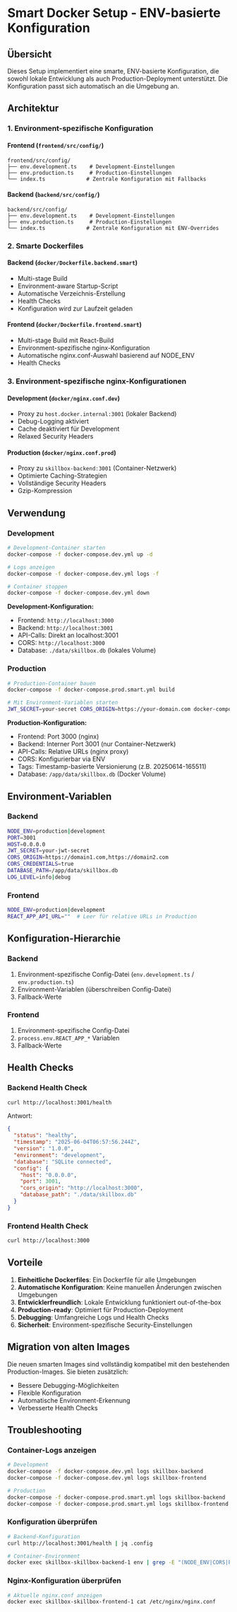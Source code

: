 # Smart Docker Setup - ENV-basierte Konfiguration

## Übersicht

Dieses Setup implementiert eine smarte, ENV-basierte Konfiguration, die sowohl lokale Entwicklung als auch Production-Deployment unterstützt. Die Konfiguration passt sich automatisch an die Umgebung an.

## Architektur

### 1. Environment-spezifische Konfiguration

#### Frontend (`frontend/src/config/`)
```
frontend/src/config/
├── env.development.ts    # Development-Einstellungen
├── env.production.ts     # Production-Einstellungen
└── index.ts             # Zentrale Konfiguration mit Fallbacks
```

#### Backend (`backend/src/config/`)
```
backend/src/config/
├── env.development.ts    # Development-Einstellungen
├── env.production.ts     # Production-Einstellungen
└── index.ts             # Zentrale Konfiguration mit ENV-Overrides
```

### 2. Smarte Dockerfiles

#### Backend (`docker/Dockerfile.backend.smart`)
- Multi-stage Build
- Environment-aware Startup-Script
- Automatische Verzeichnis-Erstellung
- Health Checks
- Konfiguration wird zur Laufzeit geladen

#### Frontend (`docker/Dockerfile.frontend.smart`)
- Multi-stage Build mit React-Build
- Environment-spezifische nginx-Konfiguration
- Automatische nginx.conf-Auswahl basierend auf NODE_ENV
- Health Checks

### 3. Environment-spezifische nginx-Konfigurationen

#### Development (`docker/nginx.conf.dev`)
- Proxy zu `host.docker.internal:3001` (lokaler Backend)
- Debug-Logging aktiviert
- Cache deaktiviert für Development
- Relaxed Security Headers

#### Production (`docker/nginx.conf.prod`)
- Proxy zu `skillbox-backend:3001` (Container-Netzwerk)
- Optimierte Caching-Strategien
- Vollständige Security Headers
- Gzip-Kompression

## Verwendung

### Development

```bash
# Development-Container starten
docker-compose -f docker-compose.dev.yml up -d

# Logs anzeigen
docker-compose -f docker-compose.dev.yml logs -f

# Container stoppen
docker-compose -f docker-compose.dev.yml down
```

**Development-Konfiguration:**
- Frontend: `http://localhost:3000`
- Backend: `http://localhost:3001`
- API-Calls: Direkt an localhost:3001
- CORS: `http://localhost:3000`
- Database: `./data/skillbox.db` (lokales Volume)

### Production

```bash
# Production-Container bauen
docker-compose -f docker-compose.prod.smart.yml build

# Mit Environment-Variablen starten
JWT_SECRET=your-secret CORS_ORIGIN=https://your-domain.com docker-compose -f docker-compose.prod.smart.yml up -d
```

**Production-Konfiguration:**
- Frontend: Port 3000 (nginx)
- Backend: Interner Port 3001 (nur Container-Netzwerk)
- API-Calls: Relative URLs (nginx proxy)
- CORS: Konfigurierbar via ENV
- Tags: Timestamp-basierte Versionierung (z.B. 20250614-165511)
- Database: `/app/data/skillbox.db` (Docker Volume)

## Environment-Variablen

### Backend
```bash
NODE_ENV=production|development
PORT=3001
HOST=0.0.0.0
JWT_SECRET=your-jwt-secret
CORS_ORIGIN=https://domain1.com,https://domain2.com
CORS_CREDENTIALS=true
DATABASE_PATH=/app/data/skillbox.db
LOG_LEVEL=info|debug
```

### Frontend
```bash
NODE_ENV=production|development
REACT_APP_API_URL=""  # Leer für relative URLs in Production
```

## Konfiguration-Hierarchie

### Backend
1. Environment-spezifische Config-Datei (`env.development.ts` / `env.production.ts`)
2. Environment-Variablen (überschreiben Config-Datei)
3. Fallback-Werte

### Frontend
1. Environment-spezifische Config-Datei
2. `process.env.REACT_APP_*` Variablen
3. Fallback-Werte

## Health Checks

### Backend Health Check
```bash
curl http://localhost:3001/health
```

Antwort:
```json
{
  "status": "healthy",
  "timestamp": "2025-06-04T06:57:56.244Z",
  "version": "1.0.0",
  "environment": "development",
  "database": "SQLite connected",
  "config": {
    "host": "0.0.0.0",
    "port": 3001,
    "cors_origin": "http://localhost:3000",
    "database_path": "./data/skillbox.db"
  }
}
```

### Frontend Health Check
```bash
curl http://localhost:3000
```

## Vorteile

1. **Einheitliche Dockerfiles**: Ein Dockerfile für alle Umgebungen
2. **Automatische Konfiguration**: Keine manuellen Änderungen zwischen Umgebungen
3. **Entwicklerfreundlich**: Lokale Entwicklung funktioniert out-of-the-box
4. **Production-ready**: Optimiert für Production-Deployment
5. **Debugging**: Umfangreiche Logs und Health Checks
6. **Sicherheit**: Environment-spezifische Security-Einstellungen

## Migration von alten Images

Die neuen smarten Images sind vollständig kompatibel mit den bestehenden Production-Images. Sie bieten zusätzlich:

- Bessere Debugging-Möglichkeiten
- Flexible Konfiguration
- Automatische Environment-Erkennung
- Verbesserte Health Checks

## Troubleshooting

### Container-Logs anzeigen
```bash
# Development
docker-compose -f docker-compose.dev.yml logs skillbox-backend
docker-compose -f docker-compose.dev.yml logs skillbox-frontend

# Production
docker-compose -f docker-compose.prod.smart.yml logs skillbox-backend
docker-compose -f docker-compose.prod.smart.yml logs skillbox-frontend
```

### Konfiguration überprüfen
```bash
# Backend-Konfiguration
curl http://localhost:3001/health | jq .config

# Container-Environment
docker exec skillbox-skillbox-backend-1 env | grep -E "(NODE_ENV|CORS|PORT)"
```

### Nginx-Konfiguration überprüfen
```bash
# Aktuelle nginx.conf anzeigen
docker exec skillbox-skillbox-frontend-1 cat /etc/nginx/nginx.conf
``` 